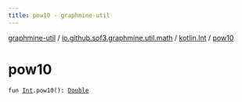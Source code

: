 ```yaml
---
title: pow10 - graphmine-util
---
```


[graphmine-util](../../index.html) / [io.github.sof3.graphmine.util.math](../index.html) / [kotlin.Int](index.html) / [pow10](./pow10.html)

# pow10

`fun `[`Int`](https://kotlinlang.org/api/latest/jvm/stdlib/kotlin/-int/index.html)`.pow10(): `[`Double`](https://kotlinlang.org/api/latest/jvm/stdlib/kotlin/-double/index.html)